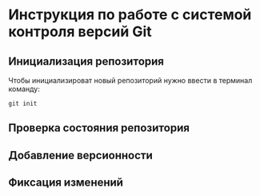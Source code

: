 # **Инструкция по работе с системой контроля версий Git**

## Инициализация репозитория 

Чтобы инициализироват новый репозиторий нужно ввести в терминал команду:

    git init

## Проверка состояния репозитория 

## Добавление версионности 

## Фиксация изменений 